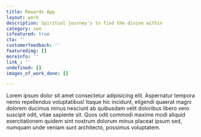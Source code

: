 ```yaml
---
title: Rewards App
layout: work
description: Spiritual journey's to find the divine within
category: seo
isfeatured: true
cta: ''
customerfeedback: ''
featuredimg: []
moreinfo: ''
link_: ''
undefined: []
images_of_work_done: []

---
```

Lorem ipsum dolor sit amet consectetur adipisicing elit. Aspernatur tempora nemo repellendus voluptatibus! Itaque hic incidunt, eligendi quaerat magni dolorem ducimus minus nesciunt ab quibusdam velit doloribus libero vero suscipit odit, vitae sapiente sit. Quos odit commodi maxime modi aliquid exercitationem quidem sint nostrum dolorum minus placeat ipsum sed, numquam unde veniam sunt architecto, possimus voluptatem.